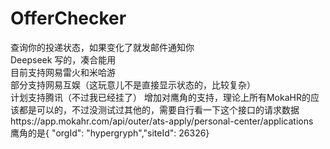 # OfferChecker

查询你的投递状态，如果变化了就发邮件通知你  
Deepseek 写的，凑合能用  
目前支持网易雷火和米哈游  
部分支持网易互娱（这玩意儿不是直接显示状态的，比较复杂）  
计划支持腾讯（不过我已经挂了）
增加对鹰角的支持，理论上所有MokaHR的应该都是可以的，不过没测试过其他的，需要自行看一下这个接口的请求数据https://app.mokahr.com/api/outer/ats-apply/personal-center/applications  
鹰角的是{ "orgId": "hypergryph","siteId": 26326}

